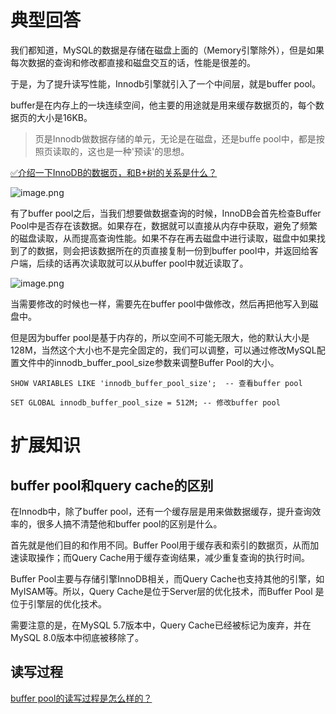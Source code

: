 # 典型回答

我们都知道，MySQL的数据是存储在磁盘上面的（Memory引擎除外），但是如果每次数据的查询和修改都直接和磁盘交互的话，性能是很差的。

于是，为了提升读写性能，Innodb引擎就引入了一个中间层，就是buffer pool。

buffer是在内存上的一块连续空间，他主要的用途就是用来缓存数据页的，每个数据页的大小是16KB。

> 页是Innodb做数据存储的单元，无论是在磁盘，还是buffe pool中，都是按照页读取的，这也是一种'预读'的思想。


[✅介绍一下InnoDB的数据页，和B+树的关系是什么？](https://www.yuque.com/hollis666/fo22bm/vebvlntlc6rnvuu0?view=doc_embed)

![image.png](https://cdn.nlark.com/yuque/0/2023/png/5378072/1690545511097-84b0dae4-d97b-4db0-8820-6f14ae00abf7.png#averageHue=%23fbefe0&clientId=u5a72407a-d51c-4&from=paste&height=499&id=u6875bf2c&originHeight=748&originWidth=744&originalType=binary&ratio=1&rotation=0&showTitle=false&size=31039&status=done&style=none&taskId=u8e841fea-7952-4141-86b9-581a070db20&title=&width=496)

有了buffer pool之后，当我们想要做数据查询的时候，InnoDB会首先检查Buffer Pool中是否存在该数据。如果存在，数据就可以直接从内存中获取，避免了频繁的磁盘读取，从而提高查询性能。如果不存在再去磁盘中进行读取，磁盘中如果找到了的数据，则会把该数据所在的页直接复制一份到buffer pool中，并返回给客户端，后续的话再次读取就可以从buffer pool中就近读取了。

![image.png](https://cdn.nlark.com/yuque/0/2023/png/5378072/1690544427750-26a015d4-7ad6-40cf-ae38-85932481f1c1.png#averageHue=%23fcfcfc&clientId=u5a72407a-d51c-4&from=paste&height=395&id=uc504d657&originHeight=593&originWidth=562&originalType=binary&ratio=1&rotation=0&showTitle=false&size=19535&status=done&style=none&taskId=u64bf6e95-b545-4e4a-b29a-54d32773e9b&title=&width=374.6666666666667)

当需要修改的时候也一样，需要先在buffer pool中做修改，然后再把他写入到磁盘中。

但是因为buffer pool是基于内存的，所以空间不可能无限大，他的默认大小是128M，当然这个大小也不是完全固定的，我们可以调整，可以通过修改MySQL配置文件中的innodb_buffer_pool_size参数来调整Buffer Pool的大小。

```
SHOW VARIABLES LIKE 'innodb_buffer_pool_size';  -- 查看buffer pool

SET GLOBAL innodb_buffer_pool_size = 512M; -- 修改buffer pool
```

# 扩展知识

## buffer pool和query cache的区别

在Innodb中，除了buffer pool，还有一个缓存层是用来做数据缓存，提升查询效率的，很多人搞不清楚他和buffer pool的区别是什么。

首先就是他们目的和作用不同。Buffer Pool用于缓存表和索引的数据页，从而加速读取操作；而Query Cache用于缓存查询结果，减少重复查询的执行时间。

Buffer Pool主要与存储引擎InnoDB相关，而Query Cache也支持其他的引擎，如MyISAM等。所以，Query Cache是位于Server层的优化技术，而Buffer Pool 是位于引擎层的优化技术。

需要注意的是，在MySQL 5.7版本中，Query Cache已经被标记为废弃，并在MySQL 8.0版本中彻底被移除了。

 
## 读写过程

[buffer pool的读写过程是怎么样的？](https://www.yuque.com/hollis666/fo22bm/npkvvofcuc0g9n7m?view=doc_embed)

